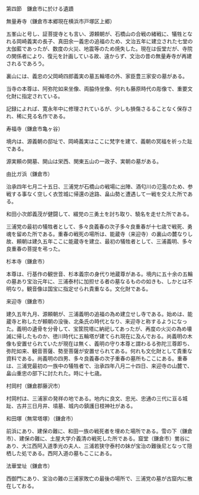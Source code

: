 第四節　鎌倉市に於ける遺蹟

無量寿寺（鎌倉市本郷現在横浜市戸塚区上郷）

五峯山と号し、証菩提寺とも言い、源頼朝が、石橋山の合戦の緒戦に、犠牲となれる岡崎義実の長子、真田余一義忠の追福のため、文治五年に建立された七堂の太伽藍であったが、数度の火災、地震等のため焼失した。現在は仮堂だが、寺院の関係者により、復元を計画している故、遠からず、文治の昔の無量寿寺が再建されるであろう。

裏山には、義忠の父岡崎四郎義実の墓五輪塔の外、家臣豊三家安の墓がある。

当寺の本尊は、阿弥陀如来坐像、両脇侍坐像、何れも藤原時代の彫像で、重要文化財に指定されている。

記録によれば、寛永年中に修理されているが、少しも損傷さるることなく保存され、稀に見る名作である。

寿福寺（鎌倉市亀ヶ谷）

境内は、源義朝の邸址で、岡崎義実はここに梵字を建て、義朝の冥福を祈った趾である。

源実頼の開墓、開山は栄西、関東五山の一政子、実朝の墓がある。

由比ガ浜（鎌倉市）

治承四年七月二十五日、三浦党が石橋山の戦場に出陣、酒匂川の氾濫のため、参戦する事なく空しく衣笠城に帰還の途路、畠山勢と遭遇して一戦を交えた所である。

和田小次郎義茂が健闘して、綴党の三勇土を討ち取り、驍名を走せた所である。

三浦党の最初の犠牲者として、多々良義春の次子多々良重春が十七歳で戦死、勇魂を留めた所である。重春の戦死の場所は、能蔵寺（来迎寺）の裏山の麓なりし故、頼朝は建久五年ここに能蔵寺を建立、最初の犠牲者として、三浦義明、多々良重春の菩提を弔った。

杉本寺（鎌倉市）

本尊は、行基作の観世音、杉本義宗の身代り地蔵尊がある。境内に五十余の五輪の墓あり宝治元年に、三浦泰村に加担せる者の墓なるものの如きも、しかとは不明なり。観音像は国宝に指定せられ貴重なる。文化財である。

来迎寺（鎌倉市）

建久五年九月、源頼朝が、三浦義明の追福の為め建立せし寺である。始めは、能蔵寺と称したが頼朝の没後、北条氏の時代となり、来迎寺と称するようになった。義明の遺骨を分骨して、宝筐院塔に納祀してあったが、再度の火災の為め壊滅に帰したものか、徳川時代に五輪塔が建てられ現在に及んでおる。尚義明の木像も安置せられていたが現在は無く、義明の守り本尊と謂わるる弥陀三尊即ち、弥陀如来、観音菩薩、勢至菩薩が安置せられてある。何れも文化財として貴重な資料である。尚義明の四男、多々良義春の次子重春の墓所もここにある。重春は、三浦党最初の一族中の犠牲者で、治承四年八月二十四日、来迎寺の山麓で、畠山重忠の部下に討たれた。時に十七歳。

村岡村（鎌倉郡藤沢市）

村岡村は、三浦家の発祥の地である。地内に良文、忠光、忠通の三代に亘る城趾、古井三日月井、墳墓、城内の鎮護日枝神社がある。

和田塚（無常塔塚）（鎌倉市）

前浜にあり、建保の難に、和田一族の戦死者を埋めた場所である。雪の下（鎌倉市）、建保の難に、土屋大学介義清の戦死した所である。窟堂（鎌倉市）鶯谷にあり、大江西阿入道季光の夫人、三浦若狭守泰村の妹が宝治の難後尼となって隠栖した処である。西阿入道の墓もここにある。

法華堂址（鎌倉市）

西御門にあり、宝治の難の三浦家敗亡の最後の場所で、三浦党の墓が古窟内に散在しておる。
